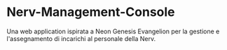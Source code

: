 # Nerv-Management-Console
Una web application ispirata a Neon Genesis Evangelion per la gestione e l'assegnamento di incarichi al personale della Nerv.
